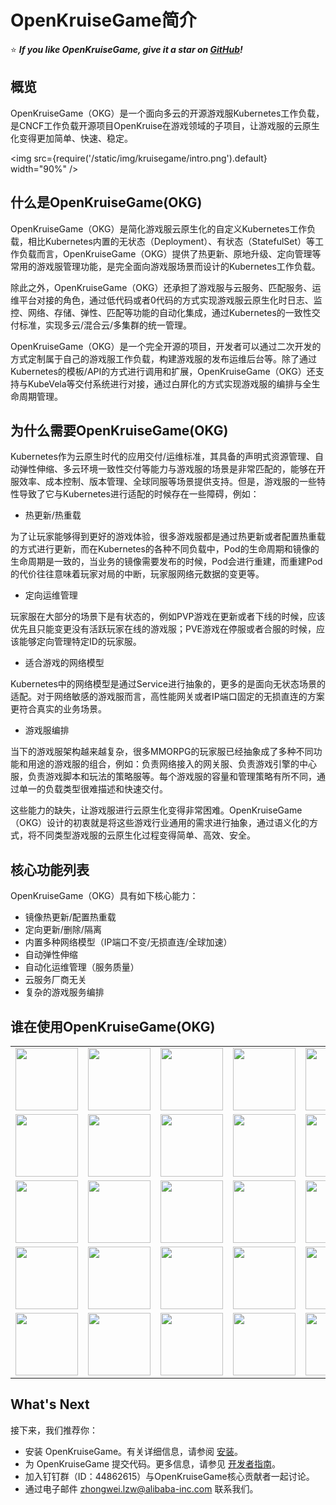 # OpenKruiseGame简介
⭐ ***If you like OpenKruiseGame, give it a star on <a target="_blank" rel="noopener noreferrer" href="https://github.com/openkruise/kruise-game">GitHub</a>!***
## 概览

OpenKruiseGame（OKG）是一个面向多云的开源游戏服Kubernetes工作负载，是CNCF工作负载开源项目OpenKruise在游戏领域的子项目，让游戏服的云原生化变得更加简单、快速、稳定。

<img src={require('/static/img/kruisegame/intro.png').default} width="90%" />

## 什么是OpenKruiseGame(OKG)
OpenKruiseGame（OKG）是简化游戏服云原生化的自定义Kubernetes工作负载，相比Kubernetes内置的无状态（Deployment）、有状态（StatefulSet）等工作负载而言，OpenKruiseGame（OKG）提供了热更新、原地升级、定向管理等常用的游戏服管理功能，是完全面向游戏服场景而设计的Kubernetes工作负载。

除此之外，OpenKruiseGame（OKG）还承担了游戏服与云服务、匹配服务、运维平台对接的角色，通过低代码或者0代码的方式实现游戏服云原生化时日志、监控、网络、存储、弹性、匹配等功能的自动化集成，通过Kubernetes的一致性交付标准，实现多云/混合云/多集群的统一管理。

OpenKruiseGame（OKG）是一个完全开源的项目，开发者可以通过二次开发的方式定制属于自己的游戏服工作负载，构建游戏服的发布运维后台等。除了通过Kubernetes的模板/API的方式进行调用和扩展，OpenKruiseGame（OKG）还支持与KubeVela等交付系统进行对接，通过白屏化的方式实现游戏服的编排与全生命周期管理。

## 为什么需要OpenKruiseGame(OKG)

Kubernetes作为云原生时代的应用交付/运维标准，其具备的声明式资源管理、自动弹性伸缩、多云环境一致性交付等能力与游戏服的场景是非常匹配的，能够在开服效率、成本控制、版本管理、全球同服等场景提供支持。但是，游戏服的一些特性导致了它与Kubernetes进行适配的时候存在一些障碍，例如：

* 热更新/热重载

为了让玩家能够得到更好的游戏体验，很多游戏服都是通过热更新或者配置热重载的方式进行更新，而在Kubernetes的各种不同负载中，Pod的生命周期和镜像的生命周期是一致的，当业务的镜像需要发布的时候，Pod会进行重建，而重建Pod的代价往往意味着玩家对局的中断，玩家服网络元数据的变更等。

* 定向运维管理

玩家服在大部分的场景下是有状态的，例如PVP游戏在更新或者下线的时候，应该优先且只能变更没有活跃玩家在线的游戏服；PVE游戏在停服或者合服的时候，应该能够定向管理特定ID的玩家服。

* 适合游戏的网络模型

Kubernetes中的网络模型是通过Service进行抽象的，更多的是面向无状态场景的适配。对于网络敏感的游戏服而言，高性能网关或者IP端口固定的无损直连的方案更符合真实的业务场景。

* 游戏服编排

当下的游戏服架构越来越复杂，很多MMORPG的玩家服已经抽象成了多种不同功能和用途的游戏服的组合，例如：负责网络接入的网关服、负责游戏引擎的中心服，负责游戏脚本和玩法的策略服等。每个游戏服的容量和管理策略有所不同，通过单一的负载类型很难描述和快速交付。

这些能力的缺失，让游戏服进行云原生化变得非常困难。OpenKruiseGame（OKG）设计的初衷就是将这些游戏行业通用的需求进行抽象，通过语义化的方式，将不同类型游戏服的云原生化过程变得简单、高效、安全。

## 核心功能列表

OpenKruiseGame（OKG）具有如下核心能力：

* 镜像热更新/配置热重载
* 定向更新/删除/隔离
* 内置多种网络模型（IP端口不变/无损直连/全球加速）
* 自动弹性伸缩
* 自动化运维管理（服务质量）
* 云服务厂商无关
* 复杂的游戏服务编排

## 谁在使用OpenKruiseGame(OKG)

<table>
    <tr style={{"border":0}}>
        <td style={{"border":0}}><center><img src={require('/static/img/kruisegame/lilith-logo.png').default} width="100" /></center></td>
        <td style={{"border":0}}><center><img src={require('/static/img/kruisegame/hypergryph-logo.png').default} width="100" /></center></td>
        <td style={{"border":0}}><center><img src={require('/static/img/kruisegame/bilibili-logo.png').default} width="100" /></center></td>
        <td style={{"border":0}}><center><img src={require('/static/img/kruisegame/shangyou-logo.png').default} width="100" /></center></td>
        <td style={{"border":0}}><center><img src={require('/static/img/kruisegame/xingzhe-logo.png').default} width="100" /></center></td>
        <td style={{"border":0}}><center><img src={require('/static/img/kruisegame/jjworld-logo.png').default} width="100" /></center></td>
    </tr>
    <tr style={{"border":0}}>
    </tr>
    <tr style={{"border":0}}>
        <td style={{"border":0}}><center><img src={require('/static/img/kruisegame/juren-logo.png').default} width="100" /></center></td>
        <td style={{"border":0}}><center><img src={require('/static/img/kruisegame/baibian-logo.png').default} width="100" /></center></td>
        <td style={{"border":0}}><center><img src={require('/static/img/kruisegame/chillyroom-logo.png').default} width="100" /></center></td>
        <td style={{"border":0}}><center><img src={require('/static/img/kruisegame/wuduan-logo.png').default} width="100" /></center></td>
        <td style={{"border":0}}><center><img src={require('/static/img/kruisegame/xingchao-logo.png').default} width="100" /></center></td>
        <td style={{"border":0}}><center><img src={require('/static/img/kruisegame/lingxi-logo.png').default} width="100" /></center></td>
    </tr>
    <tr style={{"border":0}}>
    </tr>
    <tr style={{"border":0}}>
        <td style={{"border":0}}><center><img src={require('/static/img/kruisegame/wanglong-logo.png').default} width="100" /></center></td>
        <td style={{"border":0}}><center><img src={require('/static/img/kruisegame/guanying-logo.png').default} width="100" /></center></td>
        <td style={{"border":0}}><center><img src={require('/static/img/kruisegame/booming-logo.png').default} width="100" /></center></td>
        <td style={{"border":0}}><center><img src={require('/static/img/kruisegame/gsshosting-logo.png').default} width="100" /></center></td>
        <td style={{"border":0}}><center><img src={require('/static/img/kruisegame/yongshi-logo.png').default} width="100" /></center></td>
        <td style={{"border":0}}><center><img src={require('/static/img/kruisegame/jaco-logo.png').default} width="100" /></center></td>
    </tr>
    <tr style={{"border":0}}>
    </tr>
    <tr style={{"border":0}}>
        <td style={{"border":0}}><center><img src={require('/static/img/kruisegame/yahaha-logo.png').default} width="100" /></center></td>
        <td style={{"border":0}}><center><img src={require('/static/img/kruisegame/yostar-logo.png').default} width="100" /></center></td>
        <td style={{"border":0}}><center><img src={require('/static/img/kruisegame/360-logo.png').default} width="100" /></center></td>
        <td style={{"border":0}}><center><img src={require('/static/img/kruisegame/vma-logo.png').default} width="100" /></center></td>
        <td style={{"border":0}}><center><img src={require('/static/img/kruisegame/bekko-logo.png').default} width="100" /></center></td>
        <td style={{"border":0}}><center><img src={require('/static/img/kruisegame/goat-logo.png').default} width="100" /></center></td>
    </tr>
    <tr style={{"border":0}}>
    </tr>
    <tr style={{"border":0}}>
        <td style={{"border":0}}> <img src={require('/static/img/kruisegame/paper-logo.png').default} width="100" /> </td>
        <td style={{"border":0}}> <img src={require('/static/img/kruisegame/hero-logo.png').default} width="100" /> </td>
        <td style={{"border":0}}> <img src={require('/static/img/kruisegame/ctw-logo.png').default} width="100" /> </td>
        <td style={{"border":0}}> <img src={require('/static/img/kruisegame/leyuansu-logo.png').default} width="100" /> </td>
        <td style={{"border":0}}> <img src={require('/static/img/kruisegame/gale-logo.png').default} width="100" /> </td>
        <td style={{"border":0}}> <img src={require('/static/img/kruisegame/dhf-logo.png').default} width="100"  /> </td>
    </tr>
</table>

## What's Next
接下来，我们推荐你：
* 安装 OpenKruiseGame。有关详细信息，请参阅 [安装](./installation.md)。
* 为 OpenKruiseGame 提交代码。更多信息，请参见 [开发者指南](./developer-manuals/contribution.md)。
* 加入钉钉群（ID：44862615）与OpenKruiseGame核心贡献者一起讨论。
* 通过电子邮件 zhongwei.lzw@alibaba-inc.com 联系我们。


